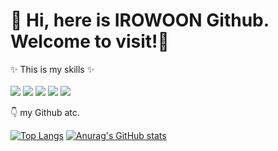 <h1> 👋 Hi, here is IROWOON Github. Welcome to visit!👀 </h1>

<p>
 ✨ This is my skills ✨<br /><br />
<img src="https://img.shields.io/badge/html-E34F26?style=for-the-badge&logo=html5&logoColor=white">
<img src="https://img.shields.io/badge/css-1572B6?style=for-the-badge&logo=css3&logoColor=white">
<img src="https://img.shields.io/badge/sass-CC6699?style=for-the-badge&logo=sass&logoColor=white">
<img src="https://img.shields.io/badge/javascript-F7DF1E?style=for-the-badge&logo=javascript&logoColor=black">
<img src="https://img.shields.io/badge/jquery-0769AD?style=for-the-badge&logo=jquery&logoColor=white">
</p>

<p>
 👇 my Github atc.
 </p>
 
[![Top Langs](https://github-readme-stats.vercel.app/api/top-langs/?username=irowoon)](https://github.com/irowoon/github-readme-stats)
[![Anurag's GitHub stats](https://github-readme-stats.vercel.app/api?username=irowoon)](https://github.com/irowoon/github-readme-stats)


<!-- 
-  I’m interested in ...
- 🌱 I’m currently learning ...
- 💞️ I’m looking to collaborate on ...
- 📫 How to reach me ... -->

<!---
irowoon/irowoon is a ✨ special ✨ repository because its `README.md` (this file) appears on your GitHub profile.
You can click the Preview link to take a look at your changes.
--->
